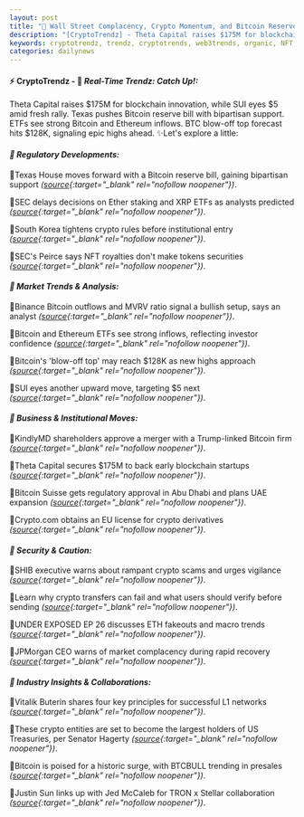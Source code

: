 ```yaml
---
layout: post
title: "🌇 Wall Street Complacency, Crypto Momentum, and Bitcoin Reserve Bill Advances in Texas"
description: "[CryptoTrendz] - Theta Capital raises $175M for blockchain innovation, while SUI eyes $5 amid fresh rally. Texas pushes Bitcoin reserve bill with bipartisan support. ETFs see strong Bitcoin and Ethereum inflows. BTC blow-off top forecast hits $128K, signaling epic highs ahead."
keywords: cryptotrendz, trendz, cryptotrends, web3trends, organic, NFT, Bitcoin, Ethereum, Trading, ETH, Market, XRP, crypto, Korea, Analyst, CEO, UAE
categories: dailynews
---
```


#### ⚡ CryptoTrendz - 📌 *Real-Time Trendz: Catch Up!:*

Theta Capital raises $175M for blockchain innovation, while SUI eyes $5 amid fresh rally. Texas pushes Bitcoin reserve bill with bipartisan support. ETFs see strong Bitcoin and Ethereum inflows. BTC blow-off top forecast hits $128K, signaling epic highs ahead. ✨Let's explore a little:


#### *🔖 Regulatory Developments:*  

🔹Texas House moves forward with a Bitcoin reserve bill, gaining bipartisan support *([source](https://s.avyag.com/c7zd){:target="_blank" rel="nofollow noopener"})*.  

🔹SEC delays decisions on Ether staking and XRP ETFs as analysts predicted *([source](https://s.avyag.com/73aq){:target="_blank" rel="nofollow noopener"})*.  

🔹South Korea tightens crypto rules before institutional entry *([source](https://s.avyag.com/v5w3){:target="_blank" rel="nofollow noopener"})*.  

🔹SEC's Peirce says NFT royalties don't make tokens securities *([source](https://s.avyag.com/kjxf){:target="_blank" rel="nofollow noopener"})*.  

#### *🔖 Market Trends & Analysis:*  

🔹Binance Bitcoin outflows and MVRV ratio signal a bullish setup, says an analyst *([source](https://s.avyag.com/y75x){:target="_blank" rel="nofollow noopener"})*.  

🔹Bitcoin and Ethereum ETFs see strong inflows, reflecting investor confidence *([source](https://s.avyag.com/quyk){:target="_blank" rel="nofollow noopener"})*.  

🔹Bitcoin's 'blow-off top' may reach $128K as new highs approach *([source](https://s.avyag.com/8kmq){:target="_blank" rel="nofollow noopener"})*.  

🔹SUI eyes another upward move, targeting $5 next *([source](https://s.avyag.com/z9zc){:target="_blank" rel="nofollow noopener"})*.  

#### *🔖 Business & Institutional Moves:*  

🔹KindlyMD shareholders approve a merger with a Trump-linked Bitcoin firm *([source](https://s.avyag.com/rob3){:target="_blank" rel="nofollow noopener"})*.  

🔹Theta Capital secures $175M to back early blockchain startups *([source](https://s.avyag.com/2dnw){:target="_blank" rel="nofollow noopener"})*.  

🔹Bitcoin Suisse gets regulatory approval in Abu Dhabi and plans UAE expansion *([source](https://s.avyag.com/ancz){:target="_blank" rel="nofollow noopener"})*.  

🔹Crypto.com obtains an EU license for crypto derivatives *([source](https://s.avyag.com/pcgp){:target="_blank" rel="nofollow noopener"})*.  

#### *🔖 Security & Caution:*  

🔹SHIB executive warns about rampant crypto scams and urges vigilance *([source](https://s.avyag.com/zuap){:target="_blank" rel="nofollow noopener"})*.  

🔹Learn why crypto transfers can fail and what users should verify before sending *([source](https://s.avyag.com/086f){:target="_blank" rel="nofollow noopener"})*.  

🔹UNDER EXPOSED EP 26 discusses ETH fakeouts and macro trends *([source](https://s.avyag.com/2627){:target="_blank" rel="nofollow noopener"})*.  

🔹JPMorgan CEO warns of market complacency during rapid recovery *([source](https://s.avyag.com/n5f5){:target="_blank" rel="nofollow noopener"})*.  

#### *🔖 Industry Insights & Collaborations:*  

🔹Vitalik Buterin shares four key principles for successful L1 networks *([source](https://s.avyag.com/ruf6){:target="_blank" rel="nofollow noopener"})*.  

🔹These crypto entities are set to become the largest holders of US Treasuries, per Senator Hagerty *([source](https://s.avyag.com/ck4i){:target="_blank" rel="nofollow noopener"})*.  

🔹Bitcoin is poised for a historic surge, with BTCBULL trending in presales *([source](https://s.avyag.com/wv6r){:target="_blank" rel="nofollow noopener"})*.  

🔹Justin Sun links up with Jed McCaleb for TRON x Stellar collaboration *([source](https://s.avyag.com/h3po){:target="_blank" rel="nofollow noopener"})*.